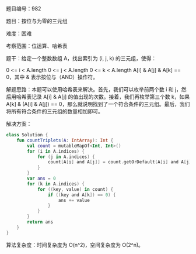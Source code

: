 题目编号：982

题目：按位与为零的三元组

难度：困难

考察范围：位运算、哈希表

题干：给定一个整数数组 A，找出索引为 (i, j, k) 的三元组，使得：

0 <= i < A.length
0 <= j < A.length
0 <= k < A.length
A[i] & A[j] & A[k] == 0，其中 & 表示按位与（AND）操作符。
 

解题思路：本题可以使用哈希表来解决。首先，我们可以枚举前两个数 i 和 j，然后用哈希表记录 A[i] & A[j] 的值出现的次数。接着，我们再枚举第三个数 k，如果 A[k] & (A[i] & A[j]) == 0，那么就说明找到了一个符合条件的三元组。最后，我们将所有符合条件的三元组的数量相加即可。

解决方案：

```kotlin
class Solution {
    fun countTriplets(A: IntArray): Int {
        val count = mutableMapOf<Int, Int>()
        for (i in A.indices) {
            for (j in A.indices) {
                count[A[i] and A[j]] = count.getOrDefault(A[i] and A[j], 0) + 1
            }
        }
        var ans = 0
        for (k in A.indices) {
            for ((key, value) in count) {
                if ((key and A[k]) == 0) {
                    ans += value
                }
            }
        }
        return ans
    }
}
```

算法复杂度：时间复杂度为 O(n^2)，空间复杂度为 O(2^n)。